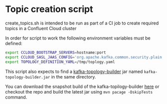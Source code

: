 # Topic creation script

create_topics.sh is intended to be run as part of a CI job to create required topics in a Confluent Cloud cluster

In order for script to work the following environment variables must be defined:

```bash
export CCLOUD_BOOTSTRAP_SERVERS=hostname:port
export CCLOUD_SASL_JAAS_CONFIG='org.apache.kafka.common.security.plain.PlainLoginModule   required username="username"   password="password"    ;'
export TOPOLOGY_DEFINITION_YAML=/tmp/toplogy.yaml
```

This script also expects to find a [kafka-topology-builder](https://github.com/purbon/kafka-topology-builder) jar named `kafka-topology-builder.jar` in the same directory.

You can download the snapshot build of the kafka-topilogy-builder [here](http://ln.kiril.org/Q2IMJl+) or checkout the repo and build the latest jar using `mvn pacage -DskipTests` command.
